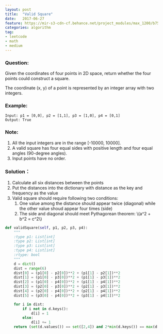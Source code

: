 ```yaml
---
layout: post
title:  "Valid Square"
date:   2017-06-27
feature: https://mir-s3-cdn-cf.behance.net/project_modules/max_1200/b75b0d53396079.5932e355d4cdb.jpg
categories: algorithm
tag:
- leetcode
- math
- medium
---
```

### Question:
Given the coordinates of four points in 2D space, return whether the four points could construct a square.

The coordinate (x, y) of a point is represented by an integer array with two integers.

### Example:
```
Input: p1 = [0,0], p2 = [1,1], p3 = [1,0], p4 = [0,1]
Output: True
```

### Note:
1. All the input integers are in the range [-10000, 10000].
2. A valid square has four equal sides with positive length and four equal angles (90-degree angles).
3. Input points have no order.

### Solution：
1. Calculate all six distances between the points
2. Put the distances into the dictionary with distance as the key and frequency as the value
3. Valid square should require following two conditions:
	1. One value among the distance should appear twice (diagonal)
	while the other value shoud appear four times (side)
	2. The side and diagonal should meet Pythagorean theorem: \\(a^2 + b^2 = c^2\\)

```python
def validSquare(self, p1, p2, p3, p4):
	"""
	:type p1: List[int]
	:type p2: List[int]
	:type p3: List[int]
	:type p4: List[int]
	:rtype: bool
	"""
	d = dict()
	dist = range(6)
	dist[0] = (p1[0] - p2[0])**2 + (p1[1] - p2[1])**2
	dist[1] = (p1[0] - p3[0])**2 + (p1[1] - p3[1])**2
	dist[2] = (p1[0] - p4[0])**2 + (p1[1] - p4[1])**2
	dist[3] = (p2[0] - p3[0])**2 + (p2[1] - p3[1])**2
	dist[4] = (p2[0] - p4[0])**2 + (p2[1] - p4[1])**2
	dist[5] = (p3[0] - p4[0])**2 + (p3[1] - p4[1])**2

	for i in dist:
		if i not in d.keys():
			d[i] = 1
		else:
			d[i] += 1
	return (set(d.values()) == set([2,4]) and 2*min(d.keys()) == max(d.keys()))
```